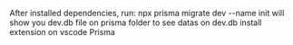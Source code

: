 After installed dependencies, run:
npx prisma migrate dev --name init
will show you dev.db file on prisma folder
to see datas on dev.db install extension on vscode Prisma
